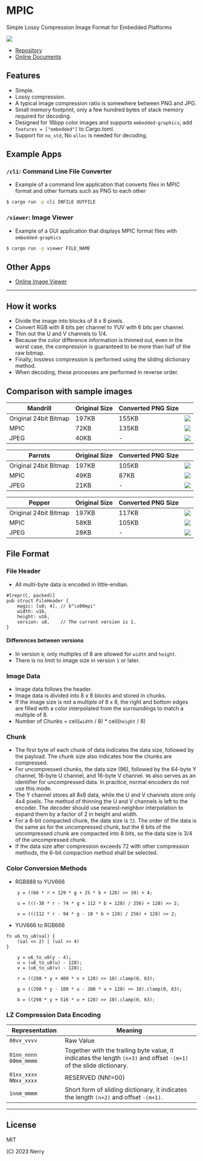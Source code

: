 # MPIC

Simple Lossy Compression Image Format for Embedded Platforms

![](images/img_3246.jpg)

- [Repository](https://github.com/neri/mpic)
- [Online Documents](https://neri.github.io/mpic/mpic/)

## Features

- Simple.
- Lossy compression.
- A typical image compression ratio is somewhere between PNG and JPG.
- Small memory footprint, only a few hundred bytes of stack memory required for decoding.
- Designed for 16bpp color images and supports `embedded-graphics`; add `features = ["embedded"]` to Cargo.toml.
- Support for `no_std`, No `alloc` is needed for decoding.

## Example Apps

### `/cli`: Command Line File Converter

- Example of a command line application that converts files in MPIC format and other formats such as PNG to each other

```sh
$ cargo run -p cli INFILE OUTFILE
```

### `/viewer`: Image Viewer

- Example of a GUI application that displays MPIC format files with `embedded-graphics`

```sh
$ cargo run -p viewer FILE_NAME
```

## Other Apps

- [Online Image Viewer](https://github.com/neri/image-viewer)

----

## How it works

- Divide the image into blocks of 8 x 8 pixels.
- Convert RGB with 8 bits per channel to YUV with 6 bits per channel.
- Thin out the U and V channels to 1/4.
- Because the color difference information is thinned out, even in the worst case, the compression is guaranteed to be more than half of the raw bitmap.
- Finally, lossless compression is performed using the sliding dictionary method.
- When decoding, these processes are performed in reverse order.

## Comparison with sample images

| Mandrill              | Original Size | Converted PNG Size |                              |
| --------------------- | ------------- | ------------------ | ---------------------------- |
| Original 24bit Bitmap | 197KB         | 155KB              | ![](images/Mandrill-org.png) |
| MPIC                  | 72KB          | 135KB              | ![](images/Mandrill.png)     |
| JPEG                  | 40KB          | -                  | ![](images/Mandrill.jpeg)    |

| Parrots               | Original Size | Converted PNG Size |                             |
| --------------------- | ------------- | ------------------ | --------------------------- |
| Original 24bit Bitmap | 197KB         | 105KB              | ![](images/Parrots-org.png) |
| MPIC                  | 49KB          | 87KB               | ![](images/Parrots.png)     |
| JPEG                  | 21KB          | -                  | ![](images/Parrots.jpeg)    |

| Pepper                | Original Size | Converted PNG Size |                            |
| --------------------- | ------------- | ------------------ | -------------------------- |
| Original 24bit Bitmap | 197KB         | 117KB              | ![](images/Pepper-org.png) |
| MPIC                  | 58KB          | 105KB              | ![](images/Pepper.png)     |
| JPEG                  | 28KB          | -                  | ![](images/Pepper.jpeg)    |

## File Format

### File Header

- All multi-byte data is encoded in little-endian.

```
#[repr(C, packed)]
pub struct FileHeader {
    magic: [u8; 4], // b"\x00mpi"
    width: u16,
    height: u16,
    version: u8,    // The current version is 1.
}
```

#### Differences between versions

- In version `0`, only multiples of 8 are allowed for `width` and `height`.
- There is no limit to image size in version `1` or later.


### Image Data

- Image data follows the header.
- Image data is divided into 8 x 8 blocks and stored in chunks.
- If the image size is not a multiple of 8 x 8, the right and bottom edges are filled with a color interpolated from the surroundings to match a multiple of 8.
- Number of Chunks = ceil(`width` / 8) * ceil(`height` / 8)

### Chunk

- The first byte of each chunk of data indicates the data size, followed by the payload. The chunk size also indicates how the chunks are compressed.
- For uncompressed chunks, the data size (96), followed by the 64-byte Y channel, 16-byte U channel, and 16-byte V channel. `96` also serves as an identifier for uncompressed data. In practice, normal encoders do not use this mode.
- The Y channel stores all 8x8 data, while the U and V channels store only 4x4 pixels. The method of thinning the U and V channels is left to the encoder. The decoder should use nearest-neighbor interpolation to expand them by a factor of 2 in height and width.
- For a 6-bit compacted chunk, the data size is `72`. The order of the data is the same as for the uncompressed chunk, but the 6 bits of the uncompressed chunk are compacted into 8 bits, so the data size is 3/4 of the uncompressed chunk.
- If the data size after compression exceeds 72 with other compression methods, the 6-bit compaction method shall be selected.

### Color Conversion Methods

* RGB888 to YUV666

```
    y = ((66 * r + 129 * g + 25 * b + 128) >> 10) + 4;

    u = (((-38 * r - 74 * g + 112 * b + 128) / 256) + 128) >> 2;

    v = (((112 * r - 94 * g - 18 * b + 128) / 256) + 128) >> 2;
```

* YUV666 to RGB666

```
fn u6_to_u8(val) {
    (val << 2) | (val >> 4)
}

    y = u6_to_u8(y - 4);
    u = (u6_to_u8(u) - 128);
    v = (u6_to_u8(v) - 128);

    r = ((298 * y + 409 * v + 128) >> 10).clamp(0, 63);

    g = ((298 * y - 100 * u - 208 * v + 128) >> 10).clamp(0, 63);

    b = ((298 * y + 516 * u + 128) >> 10).clamp(0, 63);
```


### LZ Compression Data Encoding

| Representation          | Meaning                                                                                                             |
| ----------------------- | ------------------------------------------------------------------------------------------------------------------- |
| `00vv_vvvv`             | Raw Value                                                                                                           |
| `01nn_nnnn` `00mm_mmmm` | Together with the trailing byte value, it indicates the length `(n+3)` and offset `-(m+1)` of the slide dictionary. |
| `01xx_xxxx` `NNxx_xxxx` | RESERVED (NN!=00)                                                                                                   |
| `1nnm_mmmm`             | Short form of sliding dictionary, it indicates the length `(n+2)` and offset `-(m+1)`.                              |

----

## License

MIT

(C) 2023 Nerry
